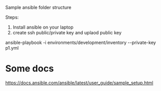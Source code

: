 Sample ansible folder structure 

Steps:
1. Install ansible on your laptop
2. create ssh public/private key and uplaod public key 

ansible-playbook -i environments/development/inventory --private-key <private key> p1.yml


# Some docs
https://docs.ansible.com/ansible/latest/user_guide/sample_setup.html



